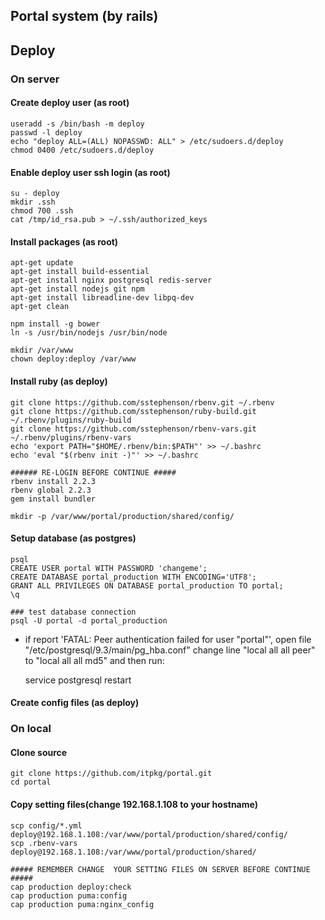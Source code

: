Portal system (by rails)
---

## Deploy

### On server

#### Create deploy user (as root)
    useradd -s /bin/bash -m deploy
    passwd -l deploy    
    echo "deploy ALL=(ALL) NOPASSWD: ALL" > /etc/sudoers.d/deploy
    chmod 0400 /etc/sudoers.d/deploy

#### Enable deploy user ssh login (as root)
    su - deploy
    mkdir .ssh
    chmod 700 .ssh    
    cat /tmp/id_rsa.pub > ~/.ssh/authorized_keys
    
#### Install packages (as root)
    apt-get update
    apt-get install build-essential
    apt-get install nginx postgresql redis-server 
    apt-get install nodejs git npm   
    apt-get install libreadline-dev libpq-dev
    apt-get clean
    
    npm install -g bower
    ln -s /usr/bin/nodejs /usr/bin/node
    
    mkdir /var/www
    chown deploy:deploy /var/www


#### Install ruby (as deploy)
    git clone https://github.com/sstephenson/rbenv.git ~/.rbenv
    git clone https://github.com/sstephenson/ruby-build.git ~/.rbenv/plugins/ruby-build
    git clone https://github.com/sstephenson/rbenv-vars.git ~/.rbenv/plugins/rbenv-vars
    echo 'export PATH="$HOME/.rbenv/bin:$PATH"' >> ~/.bashrc
    echo 'eval "$(rbenv init -)"' >> ~/.bashrc
    
    ###### RE-LOGIN BEFORE CONTINUE #####
    rbenv install 2.2.3
    rbenv global 2.2.3
    gem install bundler
    
    mkdir -p /var/www/portal/production/shared/config/  
   
    
#### Setup database (as postgres)

    psql
    CREATE USER portal WITH PASSWORD 'changeme';
    CREATE DATABASE portal_production WITH ENCODING='UTF8';
    GRANT ALL PRIVILEGES ON DATABASE portal_production TO portal;
    \q
    
    ### test database connection
    psql -U portal -d portal_production    

* if report 'FATAL:  Peer authentication failed for user "portal"', open file "/etc/postgresql/9.3/main/pg_hba.conf" change line "local   all             all                                     peer" to "local   all             all                                     md5" and then run: 

    service postgresql restart
    
#### Create config files (as deploy)    
    
    
### On local 

#### Clone source
    git clone https://github.com/itpkg/portal.git
    cd portal
    
#### Copy setting files(change 192.168.1.108 to your hostname)
    scp config/*.yml deploy@192.168.1.108:/var/www/portal/production/shared/config/
    scp .rbenv-vars deploy@192.168.1.108:/var/www/portal/production/shared/
    
    ##### REMEMBER CHANGE  YOUR SETTING FILES ON SERVER BEFORE CONTINUE #####    
    cap production deploy:check 
    cap production puma:config
    cap production puma:nginx_config
